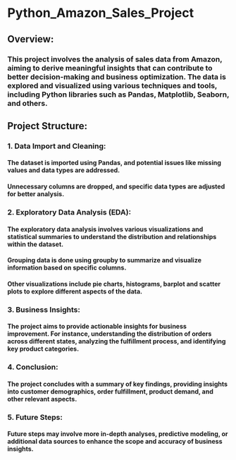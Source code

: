 # Python_Amazon_Sales_Project
## Overview:
### This project involves the analysis of sales data from Amazon, aiming to derive meaningful insights that can contribute to better decision-making and business optimization. The data is explored and visualized using various techniques and tools, including Python libraries such as Pandas, Matplotlib, Seaborn, and others.
## Project Structure:

### 1. Data Import and Cleaning:
#### The dataset is imported using Pandas, and potential issues like missing values and data types are addressed.
#### Unnecessary columns are dropped, and specific data types are adjusted for better analysis.

### 2. Exploratory Data Analysis (EDA):
#### The exploratory data analysis involves various visualizations and statistical summaries to understand the distribution and relationships within the dataset.
#### Grouping data is done using groupby to summarize and visualize information based on specific columns.
#### Other visualizations include pie charts, histograms, barplot and scatter plots to explore different aspects of the data.

### 3. Business Insights:
#### The project aims to provide actionable insights for business improvement. For instance, understanding the distribution of orders across different states, analyzing the fulfillment process, and identifying key product categories.

### 4. Conclusion:
#### The project concludes with a summary of key findings, providing insights into customer demographics, order fulfillment, product demand, and other relevant aspects.

### 5. Future Steps:
#### Future steps may involve more in-depth analyses, predictive modeling, or additional data sources to enhance the scope and accuracy of business insights.
